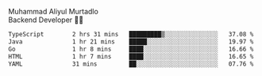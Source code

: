 Muhammad Aliyul Murtadlo
<br>
Backend Developer 👨‍💻
<br>
<!--START_SECTION:waka-->

```txt
TypeScript        2 hrs 31 mins   █████████▒░░░░░░░░░░░░░░░   37.08 %
Java              1 hr 21 mins    █████░░░░░░░░░░░░░░░░░░░░   19.97 %
Go                1 hr 8 mins     ████░░░░░░░░░░░░░░░░░░░░░   16.66 %
HTML              1 hr 7 mins     ████░░░░░░░░░░░░░░░░░░░░░   16.65 %
YAML              31 mins         ██░░░░░░░░░░░░░░░░░░░░░░░   07.76 %
```

<!--END_SECTION:waka-->
